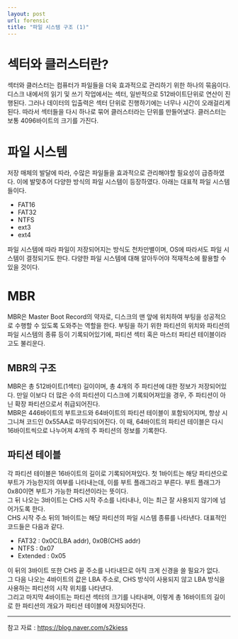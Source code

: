 ```yaml
---
layout: post
url: forensic
title: "파일 시스템 구조 (1)"
---
```


# 섹터와 클러스터란?
섹터와 클러스터는 컴퓨터가 파일들을 더욱 효과적으로 관리하기 위한 하나의 묶음이다. 디스크 내에서의 읽기 및 쓰기 작업에서는 섹터, 일반적으로 512바이트단위로 연산이 진행된다. 그러나 데이터의 입출력은 섹터 단위로 진행하기에는 너무나 시간이 오래걸리게 된다. 따라서 섹터들을 다시 하나로 묶어 클러스터라는 단위를 만들어냈다. 클러스터는 보통 4096바이트의 크기를 가진다.

# 파일 시스템
저장 매체의 발달에 따라, 수많은 파일들을 효과적으로 관리해야할 필요성이 급증하였다. 이에 발맞추어 다양한 방식의 파일 시스템이 등장하였다. 아래는 대표적 파일 시스템들이다.

* FAT16
* FAT32
* NTFS
* ext3
* ext4

파일 시스템에 따라 파일이 저장되어지는 방식도 천차만별이며, OS에 따라서도 파일 시스템이 결정되기도 한다. 다양한 파일 시스템에 대해 알아두어야 적재적소에 활용할 수 있을 것이다.

# MBR
MBR은 Master Boot Record의 약자로, 디스크의 맨 앞에 위치하여 부팅을 성공적으로 수행할 수 있도록 도와주는 역할을 한다. 부팅을 하기 위한 파티션의 위치와 파티션의 파일 시스템의 종류 등이 기록되어있기에, 파티션 섹터 혹은 마스터 파티션 테이블이라고도 불리운다.

## MBR의 구조
MBR은 총 512바이트(1섹터) 길이이며, 총 4개의 주 파티션에 대한 정보가 저장되어있다. 만일 이보다 더 많은 수의 파티션이 디스크에 기록되어져있을 경우, 주 파티션이 아닌 확장 파티션으로서 취급되어진다.  
MBR은 446바이트의 부트코드와 64바이트의 파티션 테이블이 포함되어지며, 항상 시그니쳐 코드인 0x55AA로 마무리되어진다. 이 때, 64바이트의 파티션 테이블은 다시 16바이트씩으로 나누어져 4개의 주 파티션의 정보를 기록한다.  

## 파티션 테이블
각 파티션 테이블은 16바이트의 길이로 기록되어져있다. 첫 1바이트는 해당 파티션으로 부트가 가능한지의 여부를 나타내는데, 이를 부트 플래그라고 부른다. 부트 플래그가 0x80이면 부트가 가능한 파티션이라는 뜻이다.  
그 뒤 나오는 3바이트는 CHS 시작 주소를 나타내나, 이는 최근 잘 사용되지 않기에 넘어가도록 한다.  
CHS 시작 주소 뒤의 1바이트는 해당 파티션의 파일 시스템 종류를 나타낸다. 대표적인 코드들은 다음과 같다.  

* FAT32 : 0x0C(LBA addr), 0x0B(CHS addr)
* NTFS : 0x07
* Extended : 0x05  

이 뒤의 3바이트 또한 CHS 끝 주소를 나타내므로 아직 크게 신경을 쓸 필요가 없다.  
그 다음 나오는 4바이트의 값은 LBA 주소로, CHS 방식이 사용되지 않고 LBA 방식을 사용하는 파티션의 시작 위치를 나타낸다.  
그리고 마지막 4바이트는 파티션 섹터의 크기를 나타내며, 이렇게 총 16바이트의 길이로 한 파티션의 개요가 파티션 테이블에 저장되어진다.

***
참고 자료 : https://blog.naver.com/s2kiess
